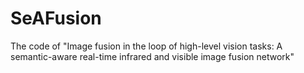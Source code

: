 # SeAFusion
The code of "Image fusion in the loop of high-level vision tasks: A semantic-aware real-time infrared and visible image fusion network"
